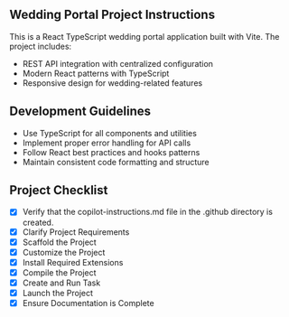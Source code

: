 ## Wedding Portal Project Instructions

This is a React TypeScript wedding portal application built with Vite. The project includes:
- REST API integration with centralized configuration
- Modern React patterns with TypeScript
- Responsive design for wedding-related features

## Development Guidelines
- Use TypeScript for all components and utilities
- Implement proper error handling for API calls
- Follow React best practices and hooks patterns
- Maintain consistent code formatting and structure

## Project Checklist

- [x] Verify that the copilot-instructions.md file in the .github directory is created.
- [x] Clarify Project Requirements
- [x] Scaffold the Project  
- [x] Customize the Project
- [x] Install Required Extensions
- [x] Compile the Project
- [x] Create and Run Task
- [x] Launch the Project
- [x] Ensure Documentation is Complete